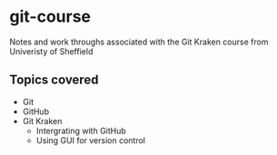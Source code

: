 # git-course

Notes and work throughs associated with the Git Kraken course from Univeristy of Sheffield 

## Topics covered

- Git
- GitHub
- Git Kraken
  - Intergrating with GitHub
  - Using GUI for version control